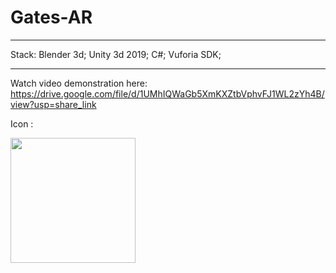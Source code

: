 # Gates-AR
**************

Stack:
Blender 3d;
Unity 3d 2019;
C#;
Vuforia SDK;
**************
Watch video demonstration here:
https://drive.google.com/file/d/1UMhIQWaGb5XmKXZtbVphvFJ1WL2zYh4B/view?usp=share_link


Icon :


<img src="https://user-images.githubusercontent.com/56002552/133326958-bd4a8f41-3afa-4856-8626-bb1394e10898.png" width="200" height="200">




